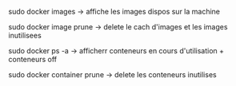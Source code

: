 sudo docker images -> affiche les images dispos sur la machine

sudo docker image prune -> delete le cach d'images et les images inutilisees

sudo docker ps -a -> afficherr conteneurs en cours d'utilisation + conteneurs off

sudo docker container prune -> delete les conteneurs inutilises
